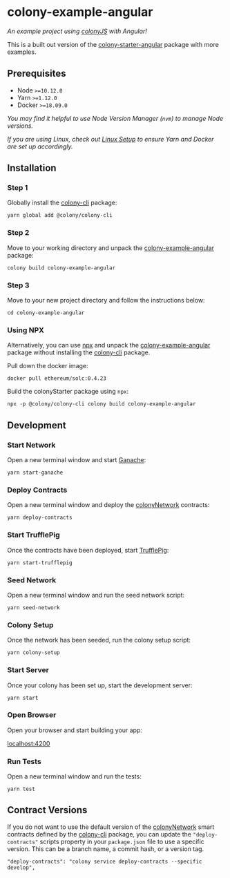 # colony-example-angular

_An example project using [colonyJS](https://github.com/JoinColony/colonyJS) with Angular!_

This is a built out version of the [colony-starter-angular](/starters-colony-starter-angular) package with more examples.

## Prerequisites

- Node `>=10.12.0`
- Yarn `>=1.12.0`
- Docker `>=18.09.0`

_You may find it helpful to use Node Version Manager (`nvm`) to manage Node versions._

_If you are using Linux, check out [Linux Setup](/.github/LINUX_SETUP.md) to ensure Yarn and Docker are set up accordingly._

## Installation

### Step 1

Globally install the [colony-cli](/packages/colony-cli) package:

```
yarn global add @colony/colony-cli
```

### Step 2

Move to your working directory and unpack the [colony-example-angular](/packages/colony-example-angular) package:

```
colony build colony-example-angular
```

### Step 3

Move to your new project directory and follow the instructions below:

```
cd colony-example-angular
```

### Using NPX

Alternatively, you can use [npx](https://www.npmjs.com/package/npx) and unpack the [colony-example-angular](/packages/colony-example-angular) package without installing the [colony-cli](/packages/colony-cli) package.

Pull down the docker image:

```
docker pull ethereum/solc:0.4.23
```

Build the colonyStarter package using `npx`:

```
npx -p @colony/colony-cli colony build colony-example-angular
```

## Development

### Start Network

Open a new terminal window and start [Ganache](https://github.com/trufflesuite/ganache-cli):

```
yarn start-ganache
```

### Deploy Contracts

Open a new terminal window and deploy the [colonyNetwork](https://github.com/JoinColony/colonyNetwork) contracts:

```
yarn deploy-contracts
```

### Start TrufflePig

Once the contracts have been deployed, start [TrufflePig](https://github.com/JoinColony/trufflepig):

```
yarn start-trufflepig
```

### Seed Network

Open a new terminal window and run the seed network script:

```
yarn seed-network
```

### Colony Setup

Once the network has been seeded, run the colony setup script:

```
yarn colony-setup
```

### Start Server

Once your colony has been set up, start the development server:

```
yarn start
```

### Open Browser

Open your browser and start building your app:

[localhost:4200](http://localhost:4200)

### Run Tests

Open a new terminal window and run the tests:

```
yarn test
```

## Contract Versions

If you do not want to use the default version of the [colonyNetwork](https://github.com/JoinColony/colonyNetwork) smart contracts defined by the [colony-cli](/packages/colony-cli) package, you can update the `"deploy-contracts"` scripts property in your `package.json` file to use a specific version. This can be a branch name, a commit hash, or a version tag.

```
"deploy-contracts": "colony service deploy-contracts --specific develop",
```
